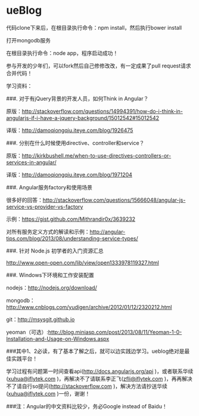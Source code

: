 ueBlog
======


代码clone下来后，在根目录执行命令：npm install，然后执行bower install


打开mongodb服务


在根目录执行命令：node app，程序启动成功！


参与开发的少年们，可以fork然后自己修修改改，有一定成果了pull request请求合并代码！




学习资料：


###. 对于有jQuery背景的开发人员，如何Think in Angular？


原版：http://stackoverflow.com/questions/14994391/how-do-i-think-in-angularjs-if-i-have-a-jquery-background/15012542#15012542


译版：http://damoqiongqiu.iteye.com/blog/1926475




###. 分别在什么时候使用directive、controller和service？


原版：http://kirkbushell.me/when-to-use-directives-controllers-or-services-in-angular/


译版：http://damoqiongqiu.iteye.com/blog/1971204




###. Angular服务factory和使用场景


很多好的回答：http://stackoverflow.com/questions/15666048/angular-js-service-vs-provider-vs-factory


示例：https://gist.github.com/Mithrandir0x/3639232


对所有服务定义方式的解读和示例：http://angular-tips.com/blog/2013/08/understanding-service-types/




###. 针对 Node.js 初学者的入门资源汇总


http://www.open-open.com/lib/view/open1333978119327.html




###. Windows下环境和工作安装配置


nodejs：http://nodejs.org/download/


mongodb：http://www.cnblogs.com/yudigen/archive/2012/01/12/2320212.html


git：http://msysgit.github.io


yeoman（可选）:http://blog.miniasp.com/post/2013/08/11/Yeoman-1-0-Installation-and-Usage-on-Windows.aspx



###其中1、2必读，有了基本了解之后，就可以边实践边学习。ueblog绝对是最佳实践平台！


学习过程有问题第一时间查看api(http://docs.angularjs.org/api )，或者联系华续(xuhua@iflytek.com )，再解决不了请联系李正飞(zfli@iflytek.com )，再再解决不了请自行so提问(http://stackoverflow.com )，解决方法请抄送华续(xuhua@iflytek.com )一份，谢谢！


###注：Angular的中文资料比较少，务必Google instead of Baidu！
